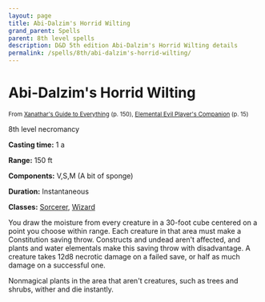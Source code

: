 ```yaml
---
layout: page
title: Abi-Dalzim's Horrid Wilting
grand_parent: Spells
parent: 8th level spells 
description: D&D 5th edition Abi-Dalzim's Horrid Wilting details
permalink: /spells/8th/abi-dalzim's-horrid-wilting/
---
```


# Abi-Dalzim's Horrid Wilting

<small>From <a target="_blank" href="https://dnd.wizards.com/products/tabletop-games/rpg-products/xanathars-guide-everything">Xanathar's Guide to Everything</a> (p. 150), <a target="_blank" href="https://dnd.wizards.com/products/tabletop-games/rpg-products/player%E2%80%99s-companion">Elemental Evil Player's Companion</a> (p. 15)</small>


8th level necromancy

**Casting time:** 1 a

**Range:** 150 ft

**Components:** V,S,M (A bit of sponge)

**Duration:** Instantaneous

**Classes:** [Sorcerer](/classes/sorcerer/), [Wizard](/classes/wizard/)

You draw the moisture from every creature in a 30-foot cube centered on a point you choose within range. Each creature in that area must make a Constitution saving throw. Constructs and undead aren't affected, and plants and water elementals make this saving throw with disadvantage. A creature takes 12d8 necrotic damage on a failed save, or half as much damage on a successful one.

   Nonmagical plants in the area that aren't creatures, such as trees and shrubs, wither and die instantly.